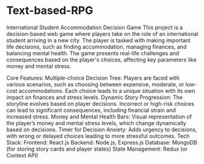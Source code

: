 # Text-based-RPG
International Student Accommodation Decision Game
This project is a decision-based web game where players take on the role of an international student arriving in a new city. The player is tasked with making important life decisions, such as finding accommodation, managing finances, and balancing mental health. The game presents real-life challenges and consequences based on the player's choices, affecting key parameters like money and mental stress.

Core Features:
Multiple-choice Decision Tree: Players are faced with various scenarios, such as choosing between expensive, moderate, or low-cost accommodations. Each choice leads to a unique situation with its own impact on finances and stress levels.
Dynamic Story Progression: The storyline evolves based on player decisions. Incorrect or high-risk choices can lead to significant consequences, including financial strain and increased stress.
Money and Mental Health Bars: Visual representation of the player’s money and mental stress levels, which change dynamically based on decisions.
Timer for Decision Anxiety: Adds urgency to decisions, with wrong or delayed choices leading to more stressful outcomes.
Tech Stack:
Frontend: React.js
Backend: Node.js, Express.js
Database: MongoDB (for storing story cards and player states)
State Management: Redux (or Context API) 
